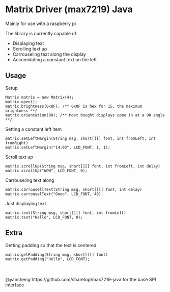 # Matrix Driver (max7219) Java
Mainly for use with a raspberry pi

The library is currently capable of:
- Displaying text
- Scrolling text up
- Carrouseling text along the display
- Accomidating a constant text on the left

## Usage

Setup
```
Matrix matrix = new Matrix(4);
matrix.open();
matrix.brightness(0x0F); /** 0x0F is hex for 15, the maximum brightness **/
matrix.orientation(90); /** Most bought displays come in at a 90 angle **/
```
Setting a constant left item
```
matrix.setLeftMargin(String msg, short[][] font, int fromLeft, int fromRight)
matrix.setLeftMargin("14:03", LCD_FONT, 1, 1);
```
Scroll text up
```
matrix.scrollUp(String msg, short[][] font, int fromLeft, int delay)
matrix.scrollUp("WOW", LCD_FONT, 0);
```
Carrouseling text along
```
matrix.carrousellText(String msg, short[][] font, int delay)
matrix.carrouselText("Oooo", LCD_FONT, 40);
```
Just displaying text
```
matrix.text(String msg, short[][] font, int fromLeft)
matrix.text("Hello", LCD_FONT, 0);
```

## Extra

Getting padding so that the text is centered
```
matrix.getPadding(String msg, short[][] font)
matrix.getPadding("Hello", LCD_FONT);
```
<br />
<br />
@yancheng https://github.com/sharetop/max7219-java for the base SPI interface
